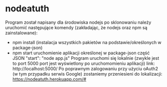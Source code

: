 # nodeatuth
Program został napisany dla środowiska nodejs
po sklonowaniu należy uruchomić następujące komendy (zakładając, że nodejs oraz npm są zainstalowane):
- npm install (instalacja wszystkich pakietów na podstawie/określonych w  package-json)
- npm start uruchomienie aplikacji określonej w  package-json część JSON "start": "node app.js"
Program uruchomi się lokalnie (zwykle jest to port 5000 port jest wyświetlony po uruchomomieniu aplikacji)
link: http://localhost:5000/
Po poprawnym zalogowaniu przy użyciu oAuth2 (w tym przypadku serwis Google)
zostaniemy przeniesieni do lokalizacji: https://nodeatuth.herokuapp.com/#
